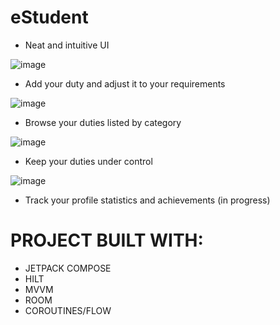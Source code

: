 # eStudent

  - Neat and intuitive UI

![image](https://user-images.githubusercontent.com/83213476/229849944-361cccd1-5d5e-4857-93c6-48ae6e476cf6.png)

  - Add your duty and adjust it to your requirements
  
![image](https://user-images.githubusercontent.com/83213476/229846765-02229038-754a-4ad2-82b4-bd7b2e1c3ad8.png)

  - Browse your duties listed by category
  
 ![image](https://user-images.githubusercontent.com/83213476/229850356-360b0b3d-5f0a-446c-ae04-5d2a99ba63a8.png)
 
  - Keep your duties under control
 
 ![image](https://user-images.githubusercontent.com/83213476/229850578-12261b9c-5bc2-473d-9270-37c4759065cc.png)
 
  - Track your profile statistics and achievements
  (in progress)

# PROJECT BUILT WITH:
  - JETPACK COMPOSE
  - HILT
  - MVVM
  - ROOM
  - COROUTINES/FLOW
